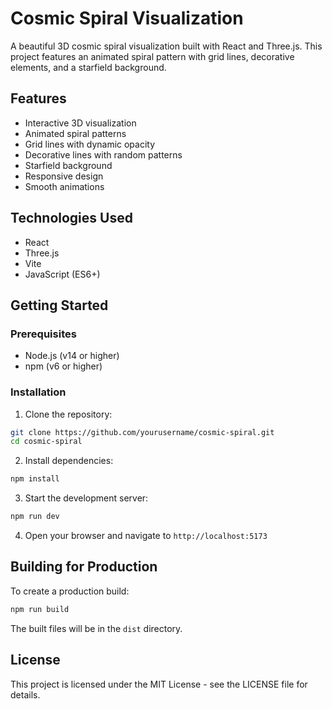 # Cosmic Spiral Visualization

A beautiful 3D cosmic spiral visualization built with React and Three.js. This project features an animated spiral pattern with grid lines, decorative elements, and a starfield background.

## Features

- Interactive 3D visualization
- Animated spiral patterns
- Grid lines with dynamic opacity
- Decorative lines with random patterns
- Starfield background
- Responsive design
- Smooth animations

## Technologies Used

- React
- Three.js
- Vite
- JavaScript (ES6+)

## Getting Started

### Prerequisites

- Node.js (v14 or higher)
- npm (v6 or higher)

### Installation

1. Clone the repository:
```bash
git clone https://github.com/yourusername/cosmic-spiral.git
cd cosmic-spiral
```

2. Install dependencies:
```bash
npm install
```

3. Start the development server:
```bash
npm run dev
```

4. Open your browser and navigate to `http://localhost:5173`

## Building for Production

To create a production build:

```bash
npm run build
```

The built files will be in the `dist` directory.

## License

This project is licensed under the MIT License - see the LICENSE file for details.
